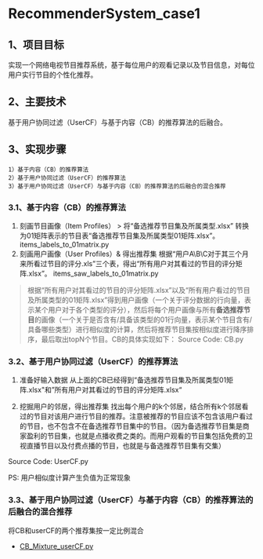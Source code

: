 # RecommenderSystem_case1

## 1、项目目标
实现一个网络电视节目推荐系统，基于每位用户的观看记录以及节目信息，对每位用户实行节目的个性化推荐。

## 2、主要技术
基于用户协同过滤（UserCF）与基于内容（CB）的推荐算法的后融合。

## 3、实现步骤

    1）基于内容（CB）的推荐算法
    2）基于用户协同过滤（UserCF）的推荐算法
    3）基于用户协同过滤（UserCF）与基于内容（CB）的推荐算法的后融合的混合推荐

### 3.1、基于内容（CB）的推荐算法
1. 刻画节目画像（Item Profiles） > 将“备选推荐节目集及所属类型.xlsx” 转换为01矩阵表示的节目表“备选推荐节目集及所属类型01矩阵.xlsx”。
items_labels_to_01matrix.py
2. 刻画用户画像（User Profiles）& 得出推荐集
根据“用户A\B\C对于其三个月来所看过节目的评分.xls”三个表，得出“所有用户对其看过的节目的评分矩阵.xlsx”。
items_saw_labels_to_01matrix.py

> 根据“所有用户对其看过的节目的评分矩阵.xlsx”以及“所有用户看过的节目及所属类型的01矩阵.xlsx”得到用户画像（一个关于评分数据的行向量，表示某个用户对于各个类型的评分），然后将每个用户画像与所有**备选推荐节目**的画像（一个关于是否含有/具备该类型的01行向量，表示某个节目含有/具备哪些类型）进行相似度的计算，然后将推荐节目集按相似度进行降序排序，最后取出topN个节目。CB的具体实现如下：
Source Code:
CB.py

### 3.2、基于用户协同过滤（UserCF）的推荐算法
1. 准备好输入数据
从上面的CB已经得到“备选推荐节目集及所属类型01矩阵.xlsx"和”所有用户对其看过的节目的评分矩阵.xlsx“


2. 挖掘用户的邻居，得出推荐集
找出每个用户的k个邻居，结合所有k个邻居看过的节目对该用户进行节目的推荐。注意被推荐的节目应该不包含该用户看过的节目，也不包含不在备选推荐节目集中的节目。（因为备选推荐节目集是商家盈利的节目集，也就是点播收费之类的。而用户观看的节目集包括免费的卫视直播节目以及付费点播的节目，也就是与备选推荐节目集有交集）

Source Code:
UserCF.py

PS: 用户相似度计算产生负值为正常现象

### 3.3、基于用户协同过滤（UserCF）与基于内容（CB）的推荐算法的后融合的混合推荐
将CB和userCF的两个推荐集按一定比例混合
- [CB_Mixture_userCF.py](CB_Mixture_userCF.py)
